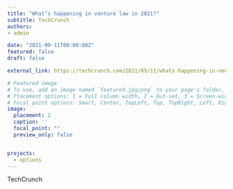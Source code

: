 ```yaml
---
title: "What’s happening in venture law in 2021?"
subtitle: TechCrunch
authors:
- admin

date: "2021-09-11T00:00:00Z"
featured: false
draft: false

external_link: https://techcrunch.com/2021/09/11/whats-happening-in-venture-law-in-2021/

# Featured image
# To use, add an image named `featured.jpg/png` to your page's folder.
# Placement options: 1 = Full column width, 2 = Out-set, 3 = Screen-width
# Focal point options: Smart, Center, TopLeft, Top, TopRight, Left, Right, BottomLeft, Bottom, BottomRight
image:
  placement: 2
  caption: ''
  focal_point: ""
  preview_only: false


projects: 
  - options
---
```

TechCrunch
